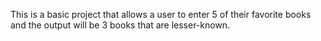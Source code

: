 This is a basic project that allows a user to enter 5 of their favorite books and the output will be 3 books that are lesser-known. 